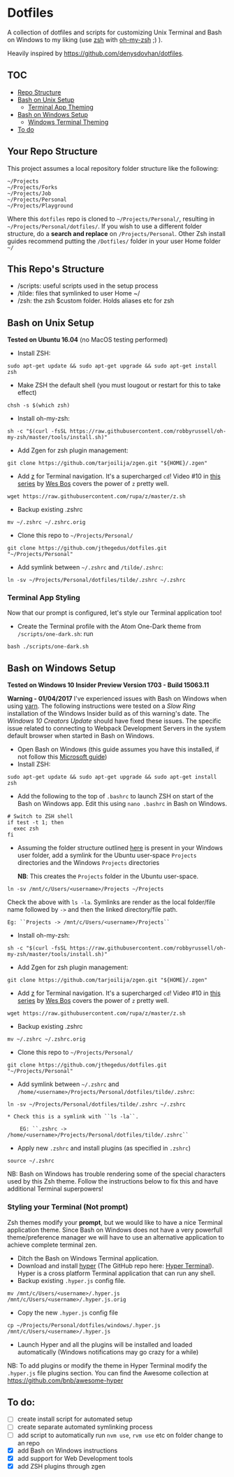 # Dotfiles

A collection of dotfiles and scripts for customizing Unix Terminal and Bash on Windows to my liking (use [zsh](http://www.zsh.org) with [oh-my-zsh](https://github.com/robbyrussell/oh-my-zsh) ;) ).

Heavily inspired by https://github.com/denysdovhan/dotfiles.

## TOC
*   [Repo Structure](#your-repo-structure)
*   [Bash on Unix Setup](#bash-on-unix-setup)
    *   [Terminal App Theming](#terminal-app-styling)
*   [Bash on Windows Setup](#bash-on-windows-setup)
    *   [Windows Terminal Theming](#styling-your-terminal-not-prompt)
*   [To do](#to-do)

## Your Repo Structure
This project assumes a local repository folder structure like the following:
```
~/Projects
~/Projects/Forks
~/Projects/Job
~/Projects/Personal
~/Projects/Playground
```
Where this ``dotfiles`` repo is cloned to ``~/Projects/Personal/``, resulting in ``~/Projects/Personal/dotfiles/``. If you wish to use a different folder structure, do a **search and replace** on ``/Projects/Personal``. Other Zsh install guides recommend putting the ``/Dotfiles/`` folder in your user Home folder ``~/``

## This Repo's Structure
*   /scripts: useful scripts used in the setup process
*   /tilde: files that symlinked to user Home ~/
*   /zsh: the zsh $custom folder. Holds aliases etc for zsh

## Bash on Unix Setup
**Tested on Ubuntu 16.04** (no MacOS testing performed)

*   Install ZSH:
```shell
sudo apt-get update && sudo apt-get upgrade && sudo apt-get install zsh
```
*   Make ZSH the default shell (you must lougout or restart for this to take effect)
```shell
chsh -s $(which zsh)
```
*   Install oh-my-zsh:
```shell
sh -c "$(curl -fsSL https://raw.githubusercontent.com/robbyrussell/oh-my-zsh/master/tools/install.sh)"
```
*   Add Zgen for zsh plugin management:
```shell
git clone https://github.com/tarjoilija/zgen.git "${HOME}/.zgen"
```
*   Add [z](https://github.com/rupa/z) for Terminal navigation. It's a supercharged ``cd``! Video \#10 in [this series](https://commandlinepoweruser.com) by [Wes Bos](https://twitter.com/@wesbos) covers the power of ``z`` pretty well.
```shell
wget https://raw.githubusercontent.com/rupa/z/master/z.sh
```
*   Backup existing .zshrc
```shell
mv ~/.zshrc ~/.zshrc.orig
```
*   Clone this repo to ``~/Projects/Personal/``
```shell
git clone https://github.com/jthegedus/dotfiles.git "~/Projects/Personal"
```
*   Add symlink between ``~/.zshrc`` and ``/tilde/.zshrc``:
```shell
ln -sv ~/Projects/Personal/dotfiles/tilde/.zshrc ~/.zshrc
```

### Terminal App Styling
Now that our prompt is configured, let's style our Terminal application too!

*   Create the Terminal profile with the Atom One-Dark theme from ``/scripts/one-dark.sh``: run
```shell
bash ./scripts/one-dark.sh
```
## Bash on Windows Setup
**Tested on Windows 10 Insider Preview Version 1703 - Build 15063.11**

**Warning - 01/04/2017** I've experienced issues with Bash on Windows when using [yarn](https://github.com/yarnpkg/yarn). The following instructions were tested on a *Slow Ring* installation of the Windows Insider build as of this warning's date. The *Windows 10 Creators Update* should have fixed these issues. The specific issue related to connecting to Webpack Development Servers in the system default browser when started in Bash on Windows.

*   Open Bash on Windows (this guide assumes you have this installed, if not follow this [Microsoft guide](https://msdn.microsoft.com/en-au/commandline/wsl/install_guide))
*   Install ZSH:
```shell
sudo apt-get update && sudo apt-get upgrade && sudo apt-get install zsh
```
*   Add the following to the top of ``.bashrc`` to launch ZSH on start of the Bash on Windows app. Edit this using ``nano .bashrc`` in Bash on Windows.
```shell
# Switch to ZSH shell
if test -t 1; then
  exec zsh
fi
```

*   Assuming the folder structure outlined [here](#your-repo-structure) is present in your Windows user folder, add a symlink for the Ubuntu user-space ``Projects`` directories and the Windows ``Projects`` directories

    **NB**: This creates the ``Projects`` folder in the Ubuntu user-space.
```shell
ln -sv /mnt/c/Users/<username>/Projects ~/Projects
```
Check the above with ``ls -la``. Symlinks are render as the local folder/file name followed by ``->`` and then the linked directory/file path.

    Eg: ``Projects -> /mnt/c/Users/<username>/Projects``

*   Install oh-my-zsh:
```shell
sh -c "$(curl -fsSL https://raw.githubusercontent.com/robbyrussell/oh-my-zsh/master/tools/install.sh)"
```
*   Add Zgen for zsh plugin management:
```shell
git clone https://github.com/tarjoilija/zgen.git "${HOME}/.zgen"
```
*   Add [z](https://github.com/rupa/z) for Terminal navigation. It's a supercharged ``cd``! Video \#10 in [this series](https://commandlinepoweruser.com) by [Wes Bos](https://twitter.com/@wesbos) covers the power of ``z`` pretty well.
```shell
wget https://raw.githubusercontent.com/rupa/z/master/z.sh
```
*   Backup existing .zshrc
```shell
mv ~/.zshrc ~/.zshrc.orig
```
*   Clone this repo to ``~/Projects/Personal/``
```shell
git clone https://github.com/jthegedus/dotfiles.git "~/Projects/Personal"
```
*   Add symlink between ``~/.zshrc`` and ``/home/<username>/Projects/Personal/dotfiles/tilde/.zshrc``:
```shell
ln -sv ~/Projects/Personal/dotfiles/tilde/.zshrc ~/.zshrc
```
    * Check this is a symlink with ``ls -la``.

        EG: ``.zshrc -> /home/<username>/Projects/Personal/dotfiles/tilde/.zshrc``
*   Apply new ``.zshrc`` and install plugins (as specified in ``.zshrc``)
```shell
source ~/.zshrc
```

NB: Bash on Windows has trouble rendering some of the special characters used by this Zsh theme. Follow the instructions below to fix this and have additional Terminal superpowers!

### Styling your Terminal (Not prompt)
Zsh themes modify your **prompt**, but we would like to have a nice Terminal application theme. Since Bash on Windows does not have a very powerfull theme/preference manager we will have to use an alternative application to achieve complete terminal zen.

*   Ditch the Bash on Windows Terminal application.
*   Download and install [hyper](https://hyper.is) (The GitHub repo here: [Hyper Terminal](https://github.com/zeit/hyper)). Hyper is a cross platform Terminal application that can run any shell.
*   Backup existing ``.hyper.js`` config file.
```shell
mv /mnt/c/Users/<username>/.hyper.js /mnt/c/Users/<username>/.hyper.js.orig
```
*   Copy the new ``.hyper.js`` config file
```shell
cp ~/Projects/Personal/dotfiles/windows/.hyper.js /mnt/c/Users/<username>/.hyper.js
```
*   Launch Hyper and all the plugins will be installed and loaded automatically (Windows notifications may go crazy for a while)

NB: To add plugins or modify the theme in Hyper Terminal modify the ``.hyper.js`` file plugins section. You can find the Awesome collection at <https://github.com/bnb/awesome-hyper>


## To do:
-   [ ] create install script for automated setup
-   [ ] create separate automated symlinking process
-   [ ] add script to automatically run ``nvm use``, ``rvm use`` etc on folder change to an repo
-   [x] add Bash on Windows instructions
-   [x] add support for Web Development tools
-   [x] add ZSH plugins through zgen
